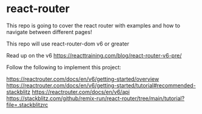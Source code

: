 # react-router
This repo is going to cover the react router with examples and how to navigate between different pages!

This repo will use react-router-dom v6 or greater

Read up on the v6 https://reacttraining.com/blog/react-router-v6-pre/

Follow the following to implement this project:

https://reactrouter.com/docs/en/v6/getting-started/overview
https://reactrouter.com/docs/en/v6/getting-started/tutorial#recommended-stackblitz
https://reactrouter.com/docs/en/v6/api
https://stackblitz.com/github/remix-run/react-router/tree/main/tutorial?file=.stackblitzrc
